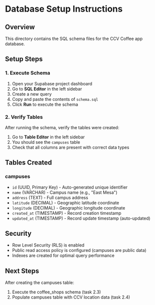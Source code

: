 # Database Setup Instructions

## Overview

This directory contains the SQL schema files for the CCV Coffee app database.

## Setup Steps

### 1. Execute Schema

1. Open your Supabase project dashboard
2. Go to **SQL Editor** in the left sidebar
3. Create a new query
4. Copy and paste the contents of `schema.sql`
5. Click **Run** to execute the schema

### 2. Verify Tables

After running the schema, verify the tables were created:
1. Go to **Table Editor** in the left sidebar
2. You should see the `campuses` table
3. Check that all columns are present with correct data types

## Tables Created

### campuses

* `id` (UUID, Primary Key) - Auto-generated unique identifier
* `name` (VARCHAR) - Campus name (e.g., "East Mesa")
* `address` (TEXT) - Full campus address
* `latitude` (DECIMAL) - Geographic latitude coordinate
* `longitude` (DECIMAL) - Geographic longitude coordinate
* `created_at` (TIMESTAMP) - Record creation timestamp
* `updated_at` (TIMESTAMP) - Record update timestamp (auto-updated)

## Security

* Row Level Security (RLS) is enabled
* Public read access policy is configured (campuses are public data)
* Indexes are created for optimal query performance

## Next Steps

After creating the campuses table:
1. Execute the coffee_shops schema (task 2.3)
2. Populate campuses table with CCV location data (task 2.4) 
